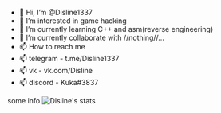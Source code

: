 - 👋 Hi, I’m @Disline1337
- 👀 I’m interested in game hacking
- 🌱 I’m currently learning C++ and asm(reverse engineering)
- 💞️ I’m currently collaborate with //nothing//...
- 📫 How to reach me 
- 📫 telegram - t.me/Disline1337
- 📫 vk - vk.com/Disline
- 📫 discord - Kuka#3837

<!---
Disline1337/Disline1337 is a ✨ special ✨ repository because its `README.md` (this file) appears on your GitHub profile.
You can click the Preview link to take a look at your changes.
--->
some info
![Disline's stats](https://github-readme-stats.vercel.app/api?username=Disline1337&theme=panda&show_icons=true)
